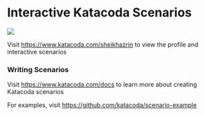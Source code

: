 # Interactive Katacoda Scenarios

[![](http://shields.katacoda.com/katacoda/sheikhazrin/count.svg)](https://www.katacoda.com/sheikhazrin "Get your profile on Katacoda.com")

Visit https://www.katacoda.com/sheikhazrin to view the profile and interactive scenarios

### Writing Scenarios
Visit https://www.katacoda.com/docs to learn more about creating Katacoda scenarios

For examples, visit https://github.com/katacoda/scenario-example
